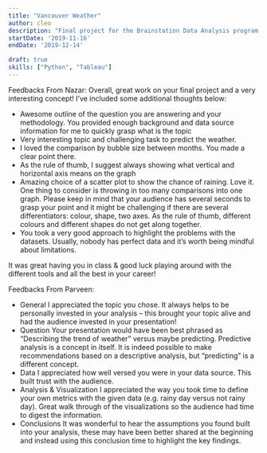 ```yaml
---
title: "Vancouver Weather"
author: cleo
description: "Final project for the Brainstation Data Analysis program, showcasing a fundamental grasp of data analysis methodologies and visualization"
startDate: '2019-11-16'
endDate: '2019-12-14'

draft: true
skills: ["Python", "Tableau"]
---
```


Feedbacks From Nazar:
Overall, great work on your final project and a very interesting concept! I’ve included some additional thoughts below:
- Awesome outline of the question you are answering and your methodology. You provided enough background and data source information for me to quickly grasp what is the topic
- Very interesting topic and challenging task to predict the weather.
- I loved the comparison by bubble size between months. You made a clear point there.
- As the rule of thumb, I suggest always showing what vertical and horizontal axis means on the graph
- Amazing choice of a scatter plot to show the chance of raining. Love it. One thing to consider is throwing in too many comparisons into one graph. Please keep in mind that your audience has several seconds to grasp your point and it might be challenging if there are several differentiators: colour, shape, two axes. As the rule of thumb, different colours and different shapes do not get along together.
- You took a very good approach to highlight the problems with the datasets. Usually, nobody has perfect data and it’s worth being mindful about limitations.

It was great having you in class & good luck playing around with the different tools and all the best in your career!

Feedbacks From Parveen:
- General
    I appreciated the topic you chose. It always helps to be personally invested in your analysis – this brought your
    topic alive and had the audience invested in your presentation!
- Question
    Your presentation would have been best phrased as “Describing the trend of weather” versus maybe predicting.
    Predictive analysis is a concept in itself. It is indeed possible to make recommendations based on a descriptive analysis, but “predicting” is a different concept.
- Data
    I appreciated how well versed you were in your data source. This built trust with the audience.
- Analysis & Visualization
    I appreciated the way you took time to define your own metrics with the given data (e.g. rainy day versus not rainy day).
    Great walk through of the visualizations so the audience had time to digest the information.
- Conclusions
    It was wonderful to hear the assumptions you found built into your analysis, these may have been better shared
    at the beginning and instead using this conclusion time to highlight the key findings.